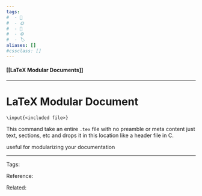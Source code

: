 ```yaml
---
tags:
#  - 🌱️
#  - 🌞️
#  - 🌲️
#  - ⚙️ 
#  - 🏷️ 
aliases: []
#cssclass: []
---
```


#### [[LaTeX Modular Documents]]

---

# LaTeX Modular Document

`\input{<included file>}`

This command take an entire `.tex` file with no preamble or meta content just text, sections, etc and drops it in this location like a header file in C.

useful for modularizing your documentation

---
Tags: 

Reference:

Related:

